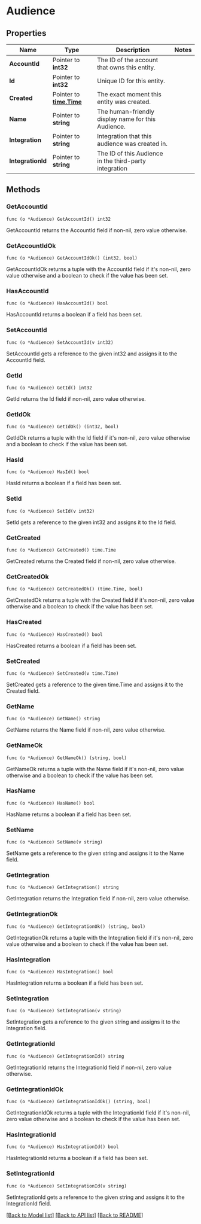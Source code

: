 # Audience

## Properties

Name | Type | Description | Notes
------------ | ------------- | ------------- | -------------
**AccountId** | Pointer to **int32** | The ID of the account that owns this entity. | 
**Id** | Pointer to **int32** | Unique ID for this entity. | 
**Created** | Pointer to [**time.Time**](time.Time.md) | The exact moment this entity was created. | 
**Name** | Pointer to **string** | The human-friendly display name for this Audience. | 
**Integration** | Pointer to **string** | Integration that this audience was created in. | 
**IntegrationId** | Pointer to **string** | The ID of this Audience in the third-party integration | 

## Methods

### GetAccountId

`func (o *Audience) GetAccountId() int32`

GetAccountId returns the AccountId field if non-nil, zero value otherwise.

### GetAccountIdOk

`func (o *Audience) GetAccountIdOk() (int32, bool)`

GetAccountIdOk returns a tuple with the AccountId field if it's non-nil, zero value otherwise
and a boolean to check if the value has been set.

### HasAccountId

`func (o *Audience) HasAccountId() bool`

HasAccountId returns a boolean if a field has been set.

### SetAccountId

`func (o *Audience) SetAccountId(v int32)`

SetAccountId gets a reference to the given int32 and assigns it to the AccountId field.

### GetId

`func (o *Audience) GetId() int32`

GetId returns the Id field if non-nil, zero value otherwise.

### GetIdOk

`func (o *Audience) GetIdOk() (int32, bool)`

GetIdOk returns a tuple with the Id field if it's non-nil, zero value otherwise
and a boolean to check if the value has been set.

### HasId

`func (o *Audience) HasId() bool`

HasId returns a boolean if a field has been set.

### SetId

`func (o *Audience) SetId(v int32)`

SetId gets a reference to the given int32 and assigns it to the Id field.

### GetCreated

`func (o *Audience) GetCreated() time.Time`

GetCreated returns the Created field if non-nil, zero value otherwise.

### GetCreatedOk

`func (o *Audience) GetCreatedOk() (time.Time, bool)`

GetCreatedOk returns a tuple with the Created field if it's non-nil, zero value otherwise
and a boolean to check if the value has been set.

### HasCreated

`func (o *Audience) HasCreated() bool`

HasCreated returns a boolean if a field has been set.

### SetCreated

`func (o *Audience) SetCreated(v time.Time)`

SetCreated gets a reference to the given time.Time and assigns it to the Created field.

### GetName

`func (o *Audience) GetName() string`

GetName returns the Name field if non-nil, zero value otherwise.

### GetNameOk

`func (o *Audience) GetNameOk() (string, bool)`

GetNameOk returns a tuple with the Name field if it's non-nil, zero value otherwise
and a boolean to check if the value has been set.

### HasName

`func (o *Audience) HasName() bool`

HasName returns a boolean if a field has been set.

### SetName

`func (o *Audience) SetName(v string)`

SetName gets a reference to the given string and assigns it to the Name field.

### GetIntegration

`func (o *Audience) GetIntegration() string`

GetIntegration returns the Integration field if non-nil, zero value otherwise.

### GetIntegrationOk

`func (o *Audience) GetIntegrationOk() (string, bool)`

GetIntegrationOk returns a tuple with the Integration field if it's non-nil, zero value otherwise
and a boolean to check if the value has been set.

### HasIntegration

`func (o *Audience) HasIntegration() bool`

HasIntegration returns a boolean if a field has been set.

### SetIntegration

`func (o *Audience) SetIntegration(v string)`

SetIntegration gets a reference to the given string and assigns it to the Integration field.

### GetIntegrationId

`func (o *Audience) GetIntegrationId() string`

GetIntegrationId returns the IntegrationId field if non-nil, zero value otherwise.

### GetIntegrationIdOk

`func (o *Audience) GetIntegrationIdOk() (string, bool)`

GetIntegrationIdOk returns a tuple with the IntegrationId field if it's non-nil, zero value otherwise
and a boolean to check if the value has been set.

### HasIntegrationId

`func (o *Audience) HasIntegrationId() bool`

HasIntegrationId returns a boolean if a field has been set.

### SetIntegrationId

`func (o *Audience) SetIntegrationId(v string)`

SetIntegrationId gets a reference to the given string and assigns it to the IntegrationId field.


[[Back to Model list]](../README.md#documentation-for-models) [[Back to API list]](../README.md#documentation-for-api-endpoints) [[Back to README]](../README.md)


